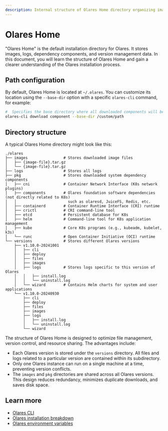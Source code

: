 ```yaml
---
description: Internal structure of Olares Home directory organizing images, logs, dependencies and version management. Details about the default installation directory architecture.
---
```

# Olares Home

"Olares Home" is the default installation directory for Olares. It stores images, logs, dependency components, and version management data. In this document, you will learn the structure of Olares Home and gain a clearer understanding of the Olares installation process.

## Path configuration

By default, Olares Home is located at `~/.olares`. You can customize its location using the `--base-dir` option with a specific `olares-cli` command, for example:

```bash
#  Specifies the base directory where all downloaded components will be saved
olares-cli download component --base-dir /custom/path
```

## Directory structure

A typical Olares Home directory might look like this:

```
./olares
├── images                # Stores downloaded image files
│   ├── {image-file}.tar.gz
│   └── {image-file}.tar.gz
├── logs                  # Stores all logs
├── pkg                   # Stores downloaded system dependency components
│   ├── cni               # Container Network Interface (K8s network plugins)
│   ├── components        # Olares foundation software dependencies (not directly related to K8s)
│   │                       such as olaresd, JuiceFS, Redis, etc.
│   ├── containerd        # Container Runtime Interface (CRI) runtime
│   ├── crictl            # CRI command-line tool
│   ├── etcd              # Persistent database for K8s
│   ├── helm              # Command-line tool for K8s application management
│   ├── kube              # Core K8s programs (e.g., kubeadm, kubelet, k3s)
│   └── runc              # Open Container Initiative (OCI) runtime
└── versions              # Stores different Olares versions
    ├── v1.10.0-20241001
    │   ├── cli
    │   ├── deploy
    │   ├── files
    │   ├── images
    │   ├── logs          # Stores logs specific to this version of Olares
    │   │   ├── install.log
    │   │   └── uninstall.log
    │   └── wizard        # Contains Helm charts for system and user applications
    └── v1.10.0-20240930
        ├── cli
        ├── deploy
        ├── files
        ├── images
        ├── logs
        │   ├── install.log
        │   └── uninstall.log
        └── wizard
```

The structure of Olares Home is designed to optimize file management, version control, and resource sharing. The advantages include:
- Each Olares version is stored under the `versions` directory. All files and logs related to a particular version are contained within its subdirectory.
- Only one Olares instance can run on a single machine at a time, preventing version conflicts.
- The `images` and `pkg` directories are shared across all Olares versions. This design reduces redundancy, minimizes duplicate downloads, and saves disk space.

## Learn more
- [Olares CLI](../install/cli-1.11/olares-cli.md)
- [Olares installation breakdown](installation-process.md)
- [Olares environment variables](environment-variables.md)
